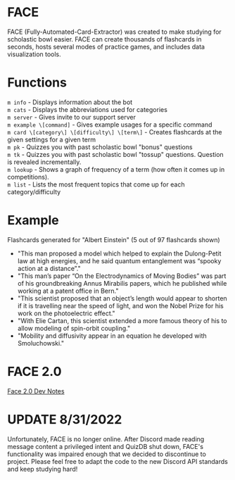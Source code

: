 # FACE
FACE (Fully-Automated-Card-Extractor) was created to make studying for scholastic bowl easier. FACE can create thousands of flashcards in seconds, hosts several modes of practice games, and includes data visualization tools.

# Functions
`m info` - Displays information about the bot  
`m cats` - Displays the abbreviations used for categories   
`m server` - Gives invite to our support server  
`m example \[command]`  - Gives example usages for a specific command   
`m card \[category\] \[difficulty\] \[term\]` - Creates flashcards at the given settings for a given term   
`m pk` - Quizzes you with past scholastic bowl "bonus" questions   
`m tk` - Quizzes you with past scholastic bowl "tossup" questions. Question is revealed incrementally.  
`m lookup` - Shows a graph of frequency of a term (how often it comes up in competitions).  
`m list` - Lists the most frequent topics that come up for each category/difficulty   

# Example

Flashcards generated for "Albert Einstein" (5 out of 97 flashcards shown)
* "This man proposed a model which helped to explain the Dulong-Petit law at high energies, and he said quantum entanglement was “spooky action at a distance”."   
* "This man’s paper “On the Electrodynamics of Moving Bodies” was part of his groundbreaking Annus Mirabilis papers, which he published while working at a patent office in Bern."  
* "This scientist proposed that an object’s length would appear to shorten if it is travelling near the speed of light, and won the Nobel Prize for his work on the photoelectric effect."   
* "With Elie Cartan, this scientist extended a more famous theory of his to allow modeling of spin-orbit coupling."   
* "Mobility and diffusivity appear in an equation he developed with Smoluchowski."    

# FACE 2.0
[Face 2.0 Dev Notes](https://docs.google.com/document/d/1cXCwzPsTAQ8tW5LiKwLgzwb1ArkCao7GXa0L9yamrh0/edit)

# UPDATE 8/31/2022
Unfortunately, FACE is no longer online. After Discord made reading message content a privileged intent and QuizDB shut down, FACE's functionality was impaired enough that we decided to discontinue to project. Please feel free to adapt the code to the new Discord API standards and keep studying hard! 
